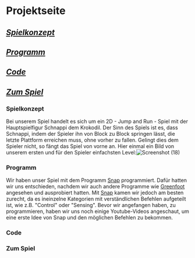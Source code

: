 # Projektseite
## [_Spielkonzept_](#Spielkonzept)
## [_Programm_](#Programm)
## [_Code_](#Code)
## [_Zum Spiel_](#ZumSpiel)


### Spielkonzept <a name="Spielkonzept"></a>
Bei unserem Spiel handelt es sich um ein 2D - Jump and Run - Spiel mit der Hauptspielfigur Schnappi dem Krokodil. Der Sinn des Spiels ist es, dass Schnappi, indem der Spieler ihn von Block zu Block springen lässt, die letzte Plattform erreichen muss, ohne vorher zu fallen. Gelingt dies dem Spieler nicht, so fängt das Spiel von vorne an. Hier einmal ein Bild von unserem ersten und für den Spieler einfachsten Level:![Screenshot (18)](https://user-images.githubusercontent.com/111355300/203499707-9a3eb557-fc09-44a6-8ffa-9043f4d33fd0.png)




### Programm <a name="Programm"></a>
Wir haben unser Spiel mit dem Programm [Snap](https://snap.berkeley.edu/) programmiert. Dafür hatten wir uns entschieden, nachdem wir auch andere Programme wie [Greenfoot](https://www.greenfoot.org/door) angesehen und ausprobiert hatten. Mit [Snap](https://snap.berkeley.edu/) kamen wir jedoch am besten zurecht, da es ineinzelne Kategorien mit verständlichen Befehlen aufgeteilt ist, wie z.B. "Control" oder "Sensing". Bevor wir angefangen haben, zu programmieren, haben wir uns noch einige Youtube-Videos angeschaut, um eine erste Idee von Snap und den möglichen Befehlen zu bekommen.


### Code <a name="Code"></a>



### Zum Spiel <a name="ZumSpiel"></a>
